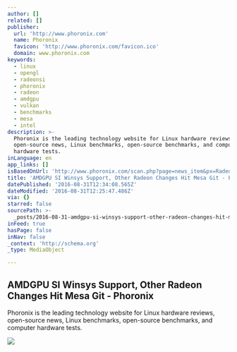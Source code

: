 ```yaml
---
author: []
related: []
publisher:
  url: 'http://www.phoronix.com'
  name: Phoronix
  favicon: 'http://www.phoronix.com/favicon.ico'
  domain: www.phoronix.com
keywords:
  - linux
  - opengl
  - radeonsi
  - phoronix
  - radeon
  - amdgpu
  - vulkan
  - benchmarks
  - mesa
  - intel
description: >-
  Phoronix is the leading technology website for Linux hardware reviews,
  open-source news, Linux benchmarks, open-source benchmarks, and computer
  hardware tests.
inLanguage: en
app_links: []
isBasedOnUrl: 'http://www.phoronix.com/scan.php?page=news_item&px=Radeon-Mesa-20160826'
title: 'AMDGPU SI Winsys Support, Other Radeon Changes Hit Mesa Git - Phoronix'
datePublished: '2016-08-31T12:34:08.565Z'
dateModified: '2016-08-31T12:25:47.486Z'
via: {}
starred: false
sourcePath: >-
  _posts/2016-08-31-amdgpu-si-winsys-support-other-radeon-changes-hit-mesa-git.md
inFeed: true
hasPage: false
inNav: false
_context: 'http://schema.org'
_type: MediaObject

---
```

<article style=""><h1>AMDGPU SI Winsys Support, Other Radeon Changes Hit Mesa Git - Phoronix</h1><p>Phoronix is the leading technology website for Linux hardware reviews, open-source news, Linux benchmarks, open-source benchmarks, and computer hardware tests.</p><img src="http://www.phoronix.com/assets/categories/mesa.jpg" /></article>